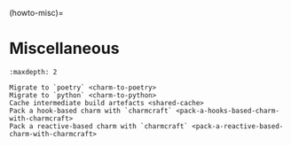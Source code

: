 (howto-misc)=
# Miscellaneous

```{toctree}
:maxdepth: 2

Migrate to `poetry` <charm-to-poetry>
Migrate to `python` <charm-to-python>
Cache intermediate build artefacts <shared-cache>
Pack a hook-based charm with `charmcraft` <pack-a-hooks-based-charm-with-charmcraft>
Pack a reactive-based charm with `charmcraft` <pack-a-reactive-based-charm-with-charmcraft>
```

<!--

-->
